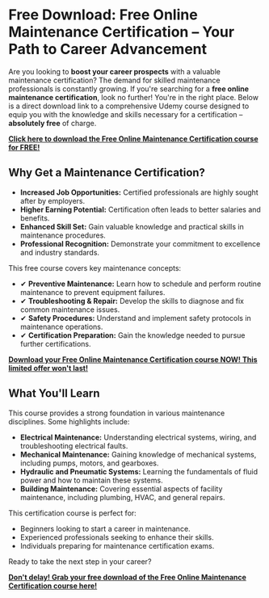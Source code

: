# Free Download: Free Online Maintenance Certification – Your Path to Career Advancement

Are you looking to **boost your career prospects** with a valuable maintenance certification? The demand for skilled maintenance professionals is constantly growing. If you're searching for a **free online maintenance certification**, look no further! You're in the right place. Below is a direct download link to a comprehensive Udemy course designed to equip you with the knowledge and skills necessary for a certification – **absolutely free** of charge.

[**Click here to download the Free Online Maintenance Certification course for FREE!**](https://udemywork.com/free-online-maintenance-certification)

## Why Get a Maintenance Certification?

*   **Increased Job Opportunities:** Certified professionals are highly sought after by employers.
*   **Higher Earning Potential:** Certification often leads to better salaries and benefits.
*   **Enhanced Skill Set:** Gain valuable knowledge and practical skills in maintenance procedures.
*   **Professional Recognition:** Demonstrate your commitment to excellence and industry standards.

This free course covers key maintenance concepts:

*   ✔ **Preventive Maintenance:** Learn how to schedule and perform routine maintenance to prevent equipment failures.
*   ✔ **Troubleshooting & Repair:** Develop the skills to diagnose and fix common maintenance issues.
*   ✔ **Safety Procedures:** Understand and implement safety protocols in maintenance operations.
*   ✔ **Certification Preparation:** Gain the knowledge needed to pursue further certifications.

[**Download your Free Online Maintenance Certification course NOW! This limited offer won't last!**](https://udemywork.com/free-online-maintenance-certification)

## What You'll Learn

This course provides a strong foundation in various maintenance disciplines. Some highlights include:

*   **Electrical Maintenance:** Understanding electrical systems, wiring, and troubleshooting electrical faults.
*   **Mechanical Maintenance:** Gaining knowledge of mechanical systems, including pumps, motors, and gearboxes.
*   **Hydraulic and Pneumatic Systems:** Learning the fundamentals of fluid power and how to maintain these systems.
*   **Building Maintenance:** Covering essential aspects of facility maintenance, including plumbing, HVAC, and general repairs.

This certification course is perfect for:

*   Beginners looking to start a career in maintenance.
*   Experienced professionals seeking to enhance their skills.
*   Individuals preparing for maintenance certification exams.

Ready to take the next step in your career?

[**Don't delay! Grab your free download of the Free Online Maintenance Certification course here!**](https://udemywork.com/free-online-maintenance-certification)
